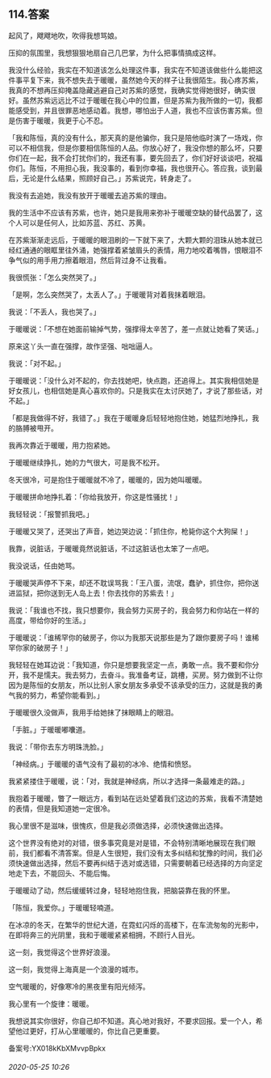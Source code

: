 ## 114.答案
起风了，飕飕地吹，吹得我想骂娘。


压抑的氛围里，我想狠狠地扇自己几巴掌，为什么把事情搞成这样。


我没什么经验，我实在不知道该怎么处理这件事，我实在不知道该做些什么能把这件事平复下来，我不想失去于暖暖，虽然她今天的样子让我很陌生。我心疼苏紫，我真的不想再压抑掩盖隐藏逃避自己对苏紫的感觉，我确实觉得她很好，确实很好。虽然苏紫远远比不过于暖暖在我心中的位置，但是苏紫为我所做的一切，我都能感受到，并且很罪恶地感动着。我想，哪怕出于人道，我也不应该伤害苏紫。但是伤害于暖暖，我更于心不忍。


「我和陈恒，真的没有什么，那天真的是他骗你，我只是陪他临时演了一场戏，你可以不相信我，但是你要相信陈恒的人品。你放心好了，我没你想的那么坏，只要你们在一起，我不会打扰你们的，我还有事，要先回去了，你们好好谈谈吧，祝福你们。陈恒，不用担心我，我没事的，看到你幸福，我也很开心。答应我，谈到最后，无论是什么结果，照顾好自己。」苏紫说完，转身走了。


我没有去追她，我没有放开于暖暖去追苏紫的理由。


我的生活中不应该有苏紫，也许，她只是我用来弥补于暖暖空缺的替代品罢了，这个人可以是任何人，比如苏蓝、苏红、苏黄。


在苏紫渐渐走远后，于暖暖的眼泪刷的一下就下来了，大颗大颗的泪珠从她本就已经红通通的眼眶里往外涌，她强撑着紧皱眉头的表情，用力地咬着嘴唇，恨眼泪不争气似的用手用力擦着眼泪，然后背过身不让我看。


我很慌张：「怎么突然哭了。」


「是啊，怎么突然哭了，太丢人了。」于暖暖背对着我抹着眼泪。


我说：「不丢人，我也哭了。」


于暖暖说：「不想在她面前输掉气势，强撑得太辛苦了，差一点就让她看了笑话。」


原来这丫头一直在强撑，故作坚强、咄咄逼人。


我说：「对不起。」


于暖暖说：「没什么对不起的，你去找她吧，快点跑，还追得上。其实我相信她是好女孩儿，也相信她是真心喜欢你的。只是我实在太讨厌她了，才说了那些话，对不起。」


「都是我做得不好，我错了。」我在于暖暖身后轻轻地抱住她，她猛烈地挣扎，我的胳膊被甩开。


我再次靠近于暖暖，用力抱紧她。


于暖暖继续挣扎，她的力气很大，可是我不松开。


冬天很冷，可是抱住于暖暖就不冷了，暖暖的，因为她叫暖暖。


于暖暖拼命地挣扎着：「你给我放开，你这是性骚扰！」


我轻轻说：「报警抓我吧。」


于暖暖又哭了，还哭出了声音，她边哭边说：「抓住你，枪毙你这个大狗屎！」


我靠，说脏话，于暖暖竟然说脏话，不过这脏话也太笨了一点吧。


我没说话，任由她骂。


于暖暖哭声停不下来，却还不耽误骂我：「王八蛋，流氓，蠢驴，抓住你，把你送进监狱，把你送到无人岛上去！你去找你的苏紫去！」


我说：「我谁也不找，我只想要你，我会努力买房子的，我会努力和你站在一样的高度，带给你好的生活。」


于暖暖说：「谁稀罕你的破房子，你以为我那天说那些是为了跟你要房子吗！谁稀罕你家的破房子！」


我轻轻在她耳边说：「我知道，你只是想要我坚定一点，勇敢一点。我不要和你分开，我不是懦夫。我去努力，去奋斗。我准备考证，跳槽，买房。努力做到不让你因为是陈恒的女朋友，所以比别人家女朋友多承受不该承受的压力，这就是我的勇气我的努力，希望你能看到。」


于暖暖很久没做声，我用手给她抹了抹眼睛上的眼泪。


「手脏。」于暖暖嘟囔道。


我说：「带你去东方明珠洗脸。」


「神经病。」于暖暖的语气没有了最初的冰冷、绝情和愤怒。


我紧紧搂住于暖暖，说：「对，我就是神经病，所以才选择一条最难走的路。」


我抱着于暖暖，瞥了一眼远方，看到站在远处望着我们这边的苏紫，我看不清楚她的表情，但是我知道她一定很冷。


我心里很不是滋味，很愧疚，但是我必须做选择，必须快速做出选择。


这个世界没有绝对的对错，很多事究竟是对是错，不会特别清晰地展现在我们眼前，我们都看不清答案。但是人生很短，我们没有太多纠结和犹豫的时间，我们必须快速做出选择，然后不要再纠结于选对或选错，只需要朝着已经选择的方向坚定地走下去，不能回头、不能后悔。


于暖暖动了动，然后缓缓转过身，轻轻地抱住我，把脑袋靠在我的怀里。


「陈恒，我爱你。」于暖暖轻喃道。


在冰凉的冬天，在繁华的世纪大道，在霓虹闪烁的高楼下，在车流匆匆的光影中，在即将奔三的光阴里，我和于暖暖紧紧相拥，不顾行人目光。


这一刻，我觉得这个世界好浪漫。


这一刻，我觉得上海真是一个浪漫的城市。


空气暖暖的，好像寒冷的黑夜里有阳光倾泻。


我心里有一个旋律：暖暖。


我想说其实你很好，你自己却不知道。真心地对我好，不要求回报。爱一个人，希望他过更好，打从心里暖暖的，你比自己更重要。


备案号:YX018kKbXMvvpBpkx


###### 2020-05-25 10:26
